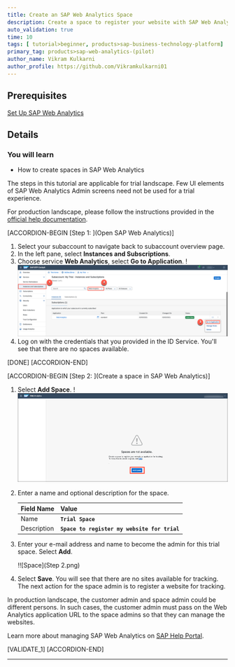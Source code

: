 ```yaml
---
title: Create an SAP Web Analytics Space
description: Create a space to register your website with SAP Web Analytics.
auto_validation: true
time: 10
tags: [ tutorial>beginner, products>sap-business-technology-platform]
primary_tag: products>sap-web-analytics-(pilot)
author_name: Vikram Kulkarni
author_profile: https://github.com/Vikramkulkarni01
---
```


## Prerequisites
[Set Up SAP Web Analytics](cp-webanalytics-setup)


## Details
### You will learn
  - How to create spaces in SAP Web Analytics

The steps in this tutorial are applicable for trial landscape. Few UI elements of SAP Web Analytics Admin screens need not be used for a trial experience.

For production landscape, please follow the instructions provided in the [official help documentation](https://help.sap.com/viewer/e342b49c78c74d4e8ebc00700a791aee/Cloud/en-US/9788e0c77afb4c1da7c1aa4ea5899b40.html).

[ACCORDION-BEGIN [Step 1: ](Open SAP Web Analytics)]

1. Select your subaccount to navigate back to subaccount overview page.
2. In the left pane, select **Instances and Subscriptions**.
3. Choose service **Web Analytics**, select **Go to Application**.
    !![GotoApp](GotoApplication.png)
4. Log on with the credentials that you provided in the ID Service. You'll see that there are no spaces available.

[DONE]
[ACCORDION-END]

[ACCORDION-BEGIN [Step 2: ](Create a space in SAP Web Analytics)]

1. Select **Add Space**.
    !![Add Space](AddSpace.png)

2. Enter a name and optional description for the space.

    |  Field Name       | Value
    |  :-------------   | :-------------
    |  Name             | **``Trial Space``**
    |  Description      | **``Space to register my website for trial``**

3. Enter your e-mail address and name to become the admin for this trial space. Select **Add**.

    !![Space](Step 2.png)

4. Select **Save**. You will see that there are no sites available for tracking. The next action for the space admin is to register a website for tracking.

In production landscape, the customer admin and space admin could be different persons. In such cases, the customer admin must pass on the Web Analytics application URL to the space admins so that they can manage the websites.

Learn more about managing SAP Web Analytics on [SAP Help Portal](https://help.sap.com/viewer/e342b49c78c74d4e8ebc00700a791aee/Cloud/en-US/9b283b52788247a0b613b478b0842dca.html).

[VALIDATE_1]
[ACCORDION-END]

---

